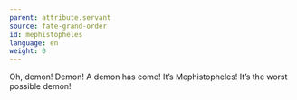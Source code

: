 ```yaml
---
parent: attribute.servant
source: fate-grand-order
id: mephistopheles
language: en
weight: 0
---
```


Oh, demon! Demon! A demon has come!
It’s Mephistopheles! It’s the worst possible demon!
